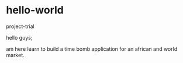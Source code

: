 # hello-world
project-trial


hello guys;

am here learn to build a time bomb application for an african and world market.
